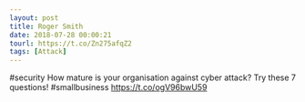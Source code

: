 ```yaml
---
layout: post
title: Roger Smith
date: 2018-07-28 00:00:21
tourl: https://t.co/Zn275afqZ2
tags: [Attack]
---
```

#security How mature is your organisation against cyber attack? Try these 7 questions!  #smallbusiness https://t.co/ogV96bwU59